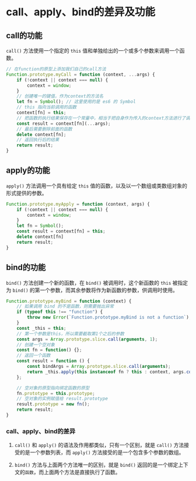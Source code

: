 # call、apply、bind的差异及功能

## call的功能

`call()` 方法使用一个指定的 `this` 值和单独给出的一个或多个参数来调用一个函数。

```JavaScript
// 在function的原型上添加我们自己的call方法
Function.prototype.myCall = function (context, ...args) {
    if (!context || context === null) {
        context = window;
    }
    // 创建唯一的键值，作为context的方法名
    let fn = Symbol(); // 这里使用的是 es6 的 Symbol
    // this 指向当前调用的函数
    context[fn] = this; 
    // 把函数的执行结果保存在一个常量中，相当于把自身作为传入的context方法进行了调用
    const result = context[fn](...args);
    // 最后需要删除前面的函数
    delete context[fn];
    // 返回执行后的结果
    return result;
}
```

## apply的功能

`apply()` 方法调用一个具有给定 `this` 值的函数，以及以一个数组或类数组对象的形式提供的参数。

```JavaScript
Function.prototype.myApply = function (context, args) {
    if (!context || context === null) {
        context = window;
    }
    let fn = Symbol();
    const result = context[fn] = this;
    delete context[fn]
    return result;
}
```

## bind的功能

`bind()` 方法创建一个新的函数，在 `bind()` 被调用时，这个新函数的 `this` 被指定为 `bind()` 的第一个参数，而其余参数将作为新函数的参数，供调用时使用。

```JavaScript
Function.prototype.myBind = function (context) {
    // 如果调用 bind 的不是函数，则需要抛出异常
    if (typeof this !== "function") {
        throw new Error(`Function.prototype.myBind is not a function`);
    }
    const _this = this;
    // 第一个参数是this，所以需要截取第1个之后的参数
    const args = Array.prototype.slice.call(arguments, 1);
    // 创建一个空对象
    const fn = function() {};
    // 返回一个函数
    const result = function () {
        const bindArgs = Array.prototype.slice.call(arguments);
        return _this.apply(this instanceof fn ? this : context, args.concat(bindArgs));
    };

    // 空对象的原型指向绑定函数的原型
    fn.prototype = this.prototype;
    // 空对象的实例赋值给 result.prototype
    result.prototype = new fn();
    return result;
}
```

### call、apply、bind的差异

1. `call()` 和 `apply()` 的语法及作用都类似，只有一个区别，就是  `call()` 方法接受的是一个参数列表，而 `apply()` 方法接受的是一个包含多个参数的数组。

2. `bind()` 方法与上面两个方法唯一的区别，就是 `bind()` 返回的是一个绑定上下文的`函数`，而上面两个方法是直接执行了函数。
